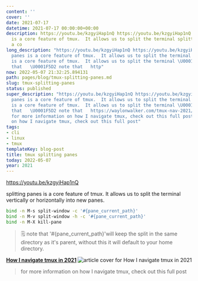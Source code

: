 ```yaml
---
content: ''
cover: ''
date: 2021-07-17
datetime: 2021-07-17 00:00:00+00:00
description: https://youtu.be/kzgyiHap1nQ https://youtu.be/kzgyiHap1nQ splitting panes
  is a core feature of tmux.  It allows us to split the terminal splitting panes is
  a co
long_description: "https://youtu.be/kzgyiHap1nQ https://youtu.be/kzgyiHap1nQ splitting
  panes is a core feature of tmux.  It allows us to split the terminal splitting panes
  is a core feature of tmux.  It allows us to split the terminal \U0001F5D2️ note
  that   \U0001F5D2️ note that   http"
now: 2022-05-07 21:32:25.894131
path: pages/blog/tmux-splitting-panes.md
slug: tmux-splitting-panes
status: published
super_description: "https://youtu.be/kzgyiHap1nQ https://youtu.be/kzgyiHap1nQ splitting
  panes is a core feature of tmux.  It allows us to split the terminal splitting panes
  is a core feature of tmux.  It allows us to split the terminal \U0001F5D2️ note
  that   \U0001F5D2️ note that   https://waylonwalker.com/tmux-nav-2021/ https://waylonwalker.com/tmux-nav-2021/
  for more information on how I navigate tmux, check out this full post for more information
  on how I navigate tmux, check out this full post"
tags:
- cli
- linux
- tmux
templateKey: blog-post
title: tmux splitting panes
today: 2022-05-07
year: 2021
---
```


https://youtu.be/kzgyiHap1nQ

splitting panes is a core feature of tmux.  It allows us to split the terminal
vertically or horizontally into new panes.

``` bash
bind -n M-s split-window -c '#{pane_current_path}'
bind -n M-v split-window -h -c '#{pane_current_path}'
bind -n M-X kill-pane
```

> 🗒️ note that  '#{pane_current_path}'will keep the split in the same directory
> as it's parent, without this it will default to your home directory.



  <div class="onelinelink-wrapper">
      <a class="onelinelink" href="https://waylonwalker.com/tmux-nav-2021/">
          <img style="float: right;" align='right' src="https://images.waylonwalker.com/tmux-nav-2021-og_250x140.png" alt="article cover for 
 How I navigate tmux in 2021
"/>
          <p><strong>
 How I navigate tmux in 2021
</strong></p>
      </a>
  </div>


> for more information on how I navigate tmux, check out this full post